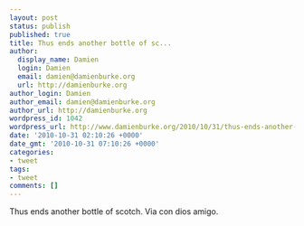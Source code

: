 ```yaml
---
layout: post
status: publish
published: true
title: Thus ends another bottle of sc...
author:
  display_name: Damien
  login: Damien
  email: damien@damienburke.org
  url: http://damienburke.org
author_login: Damien
author_email: damien@damienburke.org
author_url: http://damienburke.org
wordpress_id: 1042
wordpress_url: http://www.damienburke.org/2010/10/31/thus-ends-another-bottle-of-sc/
date: '2010-10-31 02:10:26 +0000'
date_gmt: '2010-10-31 07:10:26 +0000'
categories:
- tweet
tags:
- tweet
comments: []
---
```

<p>Thus ends another bottle of scotch. Via con dios amigo.</p>
